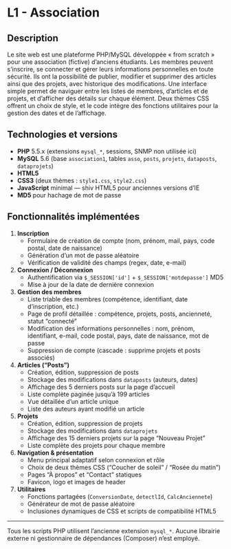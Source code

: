 # L1 - Association

## Description
Le site web est une plateforme PHP/MySQL développée « from scratch » pour une association (fictive) d’anciens étudiants.
Les membres peuvent s’inscrire, se connecter et gérer leurs informations personnelles en toute sécurité.
Ils ont la possibilité de publier, modifier et supprimer des articles ainsi que des projets, avec historique des modifications.
Une interface simple permet de naviguer entre les listes de membres, d’articles et de projets, et d’afficher des détails sur chaque élément.
Deux thèmes CSS offrent un choix de style, et le code intègre des fonctions utilitaires pour la gestion des dates et de l’affichage.

## Technologies et versions
- **PHP** 5.5.x (extensions `mysql_*`, sessions, SNMP non utilisée ici)
- **MySQL** 5.6 (base `association1`, tables `asso`, `posts`, `projets`, `dataposts`, `dataprojets`)
- **HTML5**
- **CSS3** (deux thèmes : `style1.css`, `style2.css`)
- **JavaScript** minimal — shiv HTML5 pour anciennes versions d’IE
- **MD5** pour hachage de mot de passe

## Fonctionnalités implémentées
1. **Inscription**
   - Formulaire de création de compte (nom, prénom, mail, pays, code postal, date de naissance)
   - Génération d’un mot de passe aléatoire
   - Vérification de validité des champs (regex, date, e-mail)
2. **Connexion / Déconnexion**
   - Authentification via `$_SESSION['id']` + `$_SESSION['motdepasse']` MD5
   - Mise à jour de la date de dernière connexion
3. **Gestion des membres**
   - Liste triable des membres (compétence, identifiant, date d’inscription, etc.)
   - Page de profil détaillée : compétence, projets, posts, ancienneté, statut “connecté”
   - Modification des informations personnelles : nom, prénom, identifiant, e-mail, code postal, pays, date de naissance, mot de passe
   - Suppression de compte (cascade : supprime projets et posts associés)
4. **Articles (“Posts”)**
   - Création, édition, suppression de posts
   - Stockage des modifications dans `dataposts` (auteurs, dates)
   - Affichage des 5 derniers posts sur la page d’accueil
   - Liste complète paginée jusqu’à 199 articles
   - Vue détaillée d’un article unique
   - Liste des auteurs ayant modifié un article
5. **Projets**
   - Création, édition, suppression de projets
   - Stockage des modifications dans `dataprojets`
   - Affichage des 15 derniers projets sur la page “Nouveau Projet”
   - Liste complète des projets pour chaque membre
6. **Navigation & présentation**
   - Menu principal adaptatif selon connexion et rôle
   - Choix de deux thèmes CSS (“Coucher de soleil” / “Rosée du matin”)
   - Pages “À propos” et “Contact” statiques
   - Favicon, logo et images de header
7. **Utilitaires**
   - Fonctions partagées (`ConversionDate`, `detectlId`, `CalcAnciennete`)
   - Générateur de mot de passe aléatoire
   - Inclusiones dynamiques de CSS et scripts de compatibilité HTML5

---
Tous les scripts PHP utilisent l’ancienne extension `mysql_*`. Aucune librairie externe ni gestionnaire de dépendances (Composer) n’est employé.
